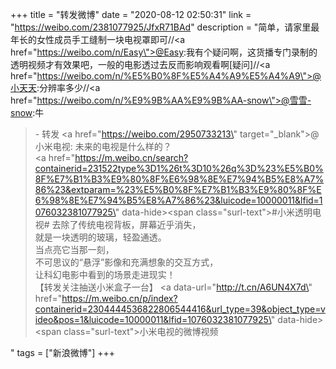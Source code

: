 +++
title = "转发微博"
date = "2020-08-12 02:50:31"
link = "https://weibo.com/2381077925/JfxR71BAd"
description = "简单，请家里最年长的女性成员手工缝制一块电视罩即可//<a href=\"https://weibo.com/n/Easy\">@Easy</a>:我有个疑问啊，这货播专门录制的透明视频才有效果吧，一般的电影透过去反而影响观看啊[疑问]//<a href=\"https://weibo.com/n/%E5%B0%8F%E5%A4%A9%E5%A4%A9\">@小天天</a>:分辨率多少//<a href=\"https://weibo.com/n/%E9%9B%AA%E9%9B%AA-snow\">@雪雪-snow</a>:牛<br><blockquote> - 转发 <a href=\"https://weibo.com/2950733213\" target=\"_blank\">@小米电视</a>: 未来的电视是什么样的？<br><a href=\"https://m.weibo.cn/search?containerid=231522type%3D1%26t%3D10%26q%3D%23%E5%B0%8F%E7%B1%B3%E9%80%8F%E6%98%8E%E7%94%B5%E8%A7%86%23&extparam=%23%E5%B0%8F%E7%B1%B3%E9%80%8F%E6%98%8E%E7%94%B5%E8%A7%86%23&luicode=10000011&lfid=1076032381077925\" data-hide><span class=\"surl-text\">#小米透明电视#</span></a> 去除了传统电视背板，屏幕近乎消失，<br>就是一块透明的玻璃，轻盈通透。<br>当点亮它当那一刻，<br>不可思议的“悬浮”影像和充满想象的交互方式，<br>让科幻电影中看到的场景走进现实！<br>【转发关注抽送小米盒子一台】  <a data-url=\"http://t.cn/A6UN4X7d\" href=\"https://m.weibo.cn/p/index?containerid=2304444536822806544416&url_type=39&object_type=video&pos=1&luicode=10000011&lfid=1076032381077925\" data-hide><span class=\"surl-text\">小米电视的微博视频</span></a> </blockquote>"
tags = ["新浪微博"]
+++
